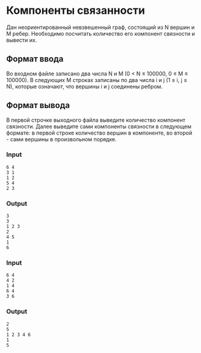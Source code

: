 # Компоненты связанности
Дан неориентированный невзвешенный граф, состоящий из N вершин и M ребер. Необходимо посчитать количество его компонент связности и вывести их.

## Формат ввода
Во входном файле записано два числа N и M (0 < N ≤ 100000, 0 ≤ M ≤ 100000). В следующих M строках записаны по два числа i и j (1 ≤ i, j ≤ N), которые означают, что вершины i и j соединены ребром.

## Формат вывода
В первой строчке выходного файла выведите количество компонент связности. Далее выведите сами компоненты связности в следующем формате: в первой строке количество вершин в компоненте, во второй - сами вершины в произвольном порядке.

### Input
```text
6 4
3 1
1 2
5 4
2 3
```

### Output
```text
3
3
1 2 3 
2
4 5 
1
6 
```

### Input
```text
6 4
4 2
1 4
6 4
3 6
```

### Output
```text
2
5
1 2 3 4 6 
1
5 
```
